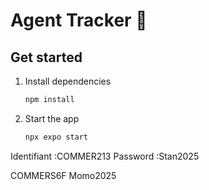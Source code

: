 # Agent Tracker 👋

## Get started

1. Install dependencies

   ```bash
   npm install
   ```

2. Start the app

   ```bash
   npx expo start
   ```

Identifiant :COMMER213
Password :Stan2025

COMMERS6F
Momo2025
